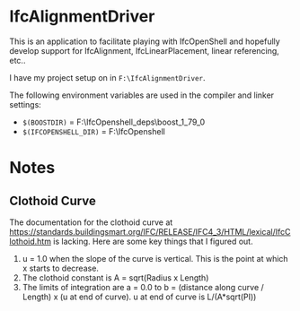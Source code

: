 # IfcAlignmentDriver

This is an application to facilitate playing with IfcOpenShell and hopefully develop support for IfcAlignment, IfcLinearPlacement, linear referencing, etc..

I have my project setup on in `F:\IfcAlignmentDriver`. 

The following environment variables are used in the compiler and linker settings:
- `$(BOOSTDIR)` = F:\IfcOpenshell\_deps\boost_1_79_0
- `$(IFCOPENSHELL_DIR)` = F:\IfcOpenshell

# Notes

## Clothoid Curve
The documentation for the clothoid curve at https://standards.buildingsmart.org/IFC/RELEASE/IFC4_3/HTML/lexical/IfcClothoid.htm is lacking. Here are some key things that I figured out.

1. u = 1.0 when the slope of the curve is vertical. This is the point at which x starts to decrease.
2. The clothoid constant is A = sqrt(Radius x Length)
3. The limits of integration are a = 0.0 to b = (distance along curve / Length) x (u at end of curve). u at end of curve is L/(A*sqrt(PI))


